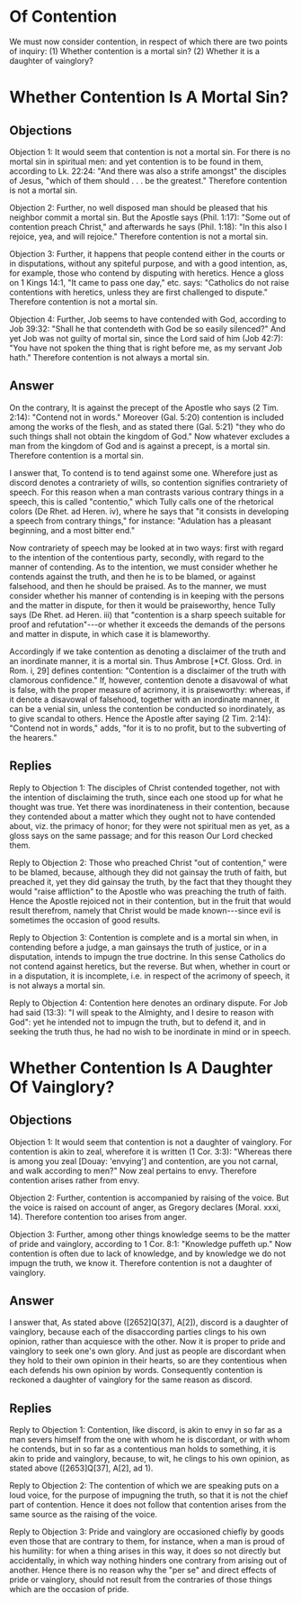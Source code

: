 # Of Contention

We must now consider contention, in respect of which there are two points of inquiry:
(1) Whether contention is a mortal sin?
(2) Whether it is a daughter of vainglory?
# Whether Contention Is A Mortal Sin?

## Objections

Objection 1: It would seem that contention is not a mortal sin. For there is no mortal sin in spiritual men: and yet contention is to be found in them, according to Lk. 22:24: "And there was also a strife amongst" the disciples of Jesus, "which of them should . . . be the greatest." Therefore contention is not a mortal sin.

Objection 2: Further, no well disposed man should be pleased that his neighbor commit a mortal sin. But the Apostle says (Phil. 1:17): "Some out of contention preach Christ," and afterwards he says (Phil. 1:18): "In this also I rejoice, yea, and will rejoice." Therefore contention is not a mortal sin.

Objection 3: Further, it happens that people contend either in the courts or in disputations, without any spiteful purpose, and with a good intention, as, for example, those who contend by disputing with heretics. Hence a gloss on 1 Kings 14:1, "It came to pass one day," etc. says: "Catholics do not raise contentions with heretics, unless they are first challenged to dispute." Therefore contention is not a mortal sin.

Objection 4: Further, Job seems to have contended with God, according to Job 39:32: "Shall he that contendeth with God be so easily silenced?" And yet Job was not guilty of mortal sin, since the Lord said of him (Job 42:7): "You have not spoken the thing that is right before me, as my servant Job hath." Therefore contention is not always a mortal sin.

## Answer

On the contrary, It is against the precept of the Apostle who says (2 Tim. 2:14): "Contend not in words." Moreover (Gal. 5:20) contention is included among the works of the flesh, and as stated there (Gal. 5:21) "they who do such things shall not obtain the kingdom of God." Now whatever excludes a man from the kingdom of God and is against a precept, is a mortal sin. Therefore contention is a mortal sin.

I answer that, To contend is to tend against some one. Wherefore just as discord denotes a contrariety of wills, so contention signifies contrariety of speech. For this reason when a man contrasts various contrary things in a speech, this is called "contentio," which Tully calls one of the rhetorical colors (De Rhet. ad Heren. iv), where he says that "it consists in developing a speech from contrary things," for instance: "Adulation has a pleasant beginning, and a most bitter end."

Now contrariety of speech may be looked at in two ways: first with regard to the intention of the contentious party, secondly, with regard to the manner of contending. As to the intention, we must consider whether he contends against the truth, and then he is to be blamed, or against falsehood, and then he should be praised. As to the manner, we must consider whether his manner of contending is in keeping with the persons and the matter in dispute, for then it would be praiseworthy, hence Tully says (De Rhet. ad Heren. iii) that "contention is a sharp speech suitable for proof and refutation"---or whether it exceeds the demands of the persons and matter in dispute, in which case it is blameworthy.

Accordingly if we take contention as denoting a disclaimer of the truth and an inordinate manner, it is a mortal sin. Thus Ambrose [*Cf. Gloss. Ord. in Rom. i, 29] defines contention: "Contention is a disclaimer of the truth with clamorous confidence." If, however, contention denote a disavowal of what is false, with the proper measure of acrimony, it is praiseworthy: whereas, if it denote a disavowal of falsehood, together with an inordinate manner, it can be a venial sin, unless the contention be conducted so inordinately, as to give scandal to others. Hence the Apostle after saying (2 Tim. 2:14): "Contend not in words," adds, "for it is to no profit, but to the subverting of the hearers."

## Replies

Reply to Objection 1: The disciples of Christ contended together, not with the intention of disclaiming the truth, since each one stood up for what he thought was true. Yet there was inordinateness in their contention, because they contended about a matter which they ought not to have contended about, viz. the primacy of honor; for they were not spiritual men as yet, as a gloss says on the same passage; and for this reason Our Lord checked them.

Reply to Objection 2: Those who preached Christ "out of contention," were to be blamed, because, although they did not gainsay the truth of faith, but preached it, yet they did gainsay the truth, by the fact that they thought they would "raise affliction" to the Apostle who was preaching the truth of faith. Hence the Apostle rejoiced not in their contention, but in the fruit that would result therefrom, namely that Christ would be made known---since evil is sometimes the occasion of good results.

Reply to Objection 3: Contention is complete and is a mortal sin when, in contending before a judge, a man gainsays the truth of justice, or in a disputation, intends to impugn the true doctrine. In this sense Catholics do not contend against heretics, but the reverse. But when, whether in court or in a disputation, it is incomplete, i.e. in respect of the acrimony of speech, it is not always a mortal sin.

Reply to Objection 4: Contention here denotes an ordinary dispute. For Job had said (13:3): "I will speak to the Almighty, and I desire to reason with God": yet he intended not to impugn the truth, but to defend it, and in seeking the truth thus, he had no wish to be inordinate in mind or in speech.
# Whether Contention Is A Daughter Of Vainglory?

## Objections

Objection 1: It would seem that contention is not a daughter of vainglory. For contention is akin to zeal, wherefore it is written (1 Cor. 3:3): "Whereas there is among you zeal [Douay: 'envying'] and contention, are you not carnal, and walk according to men?" Now zeal pertains to envy. Therefore contention arises rather from envy.

Objection 2: Further, contention is accompanied by raising of the voice. But the voice is raised on account of anger, as Gregory declares (Moral. xxxi, 14). Therefore contention too arises from anger.

Objection 3: Further, among other things knowledge seems to be the matter of pride and vainglory, according to 1 Cor. 8:1: "Knowledge puffeth up." Now contention is often due to lack of knowledge, and by knowledge we do not impugn the truth, we know it. Therefore contention is not a daughter of vainglory.

## Answer



I answer that, As stated above ([2652]Q[37], A[2]), discord is a daughter of vainglory, because each of the disaccording parties clings to his own opinion, rather than acquiesce with the other. Now it is proper to pride and vainglory to seek one's own glory. And just as people are discordant when they hold to their own opinion in their hearts, so are they contentious when each defends his own opinion by words. Consequently contention is reckoned a daughter of vainglory for the same reason as discord.

## Replies

Reply to Objection 1: Contention, like discord, is akin to envy in so far as a man severs himself from the one with whom he is discordant, or with whom he contends, but in so far as a contentious man holds to something, it is akin to pride and vainglory, because, to wit, he clings to his own opinion, as stated above ([2653]Q[37], A[2], ad 1).

Reply to Objection 2: The contention of which we are speaking puts on a loud voice, for the purpose of impugning the truth, so that it is not the chief part of contention. Hence it does not follow that contention arises from the same source as the raising of the voice.

Reply to Objection 3: Pride and vainglory are occasioned chiefly by goods even those that are contrary to them, for instance, when a man is proud of his humility: for when a thing arises in this way, it does so not directly but accidentally, in which way nothing hinders one contrary from arising out of another. Hence there is no reason why the "per se" and direct effects of pride or vainglory, should not result from the contraries of those things which are the occasion of pride.
